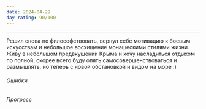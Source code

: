 ```yaml
---
date: 2024-04-29
day rating: 90/100
---
```


---

Решил снова по философствовать, вернул себе мотивацию к боевым искусствам и небольшое восхищение монашескими стилями жизни.
Живу в небольшом предвкушении Крыма и хочу насладиться отдыхом по полной, скорее всего буду опять самосовершенствоваться и размышлять, но теперь с новой обстановкой и видом на море :)

###### Ошибки
###### Прогресс
